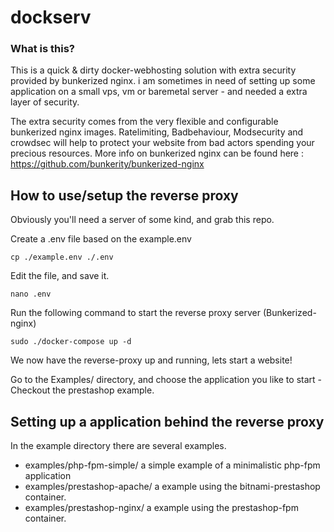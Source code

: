# dockserv



### What is this?

This is a quick & dirty docker-webhosting solution with extra security provided by bunkerized nginx. i am sometimes in need of setting up some application on a small vps, vm or baremetal server - and needed a extra layer of security.

The extra security comes from the very flexible and configurable bunkerized nginx images. Ratelimiting, Badbehaviour, Modsecurity and crowdsec will help to protect your website from bad actors spending your precious resources. More info on bunkerized nginx can be found here : https://github.com/bunkerity/bunkerized-nginx 



## How to use/setup the reverse proxy

Obviously you'll need a server of some kind, and grab this repo.

Create a .env file based on the example.env

``cp ./example.env ./.env``

Edit the file, and save it.

``nano .env``

Run the following command to start the reverse proxy server (Bunkerized-nginx)

``sudo ./docker-compose up -d``

We now have the reverse-proxy up and running, lets start a website!

Go to the Examples/ directory, and choose the application you like to start - Checkout the prestashop example.

## Setting up a application behind the reverse proxy


In the example directory there are several examples.


 - examples/php-fpm-simple/  a simple example of a minimalistic php-fpm application
 - examples/prestashop-apache/  a example using the bitnami-prestashop container.
 - examples/prestashop-nginx/   a example using the prestashop-fpm container.





